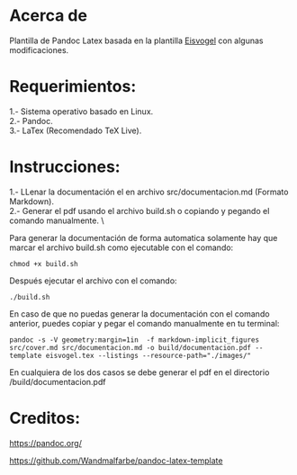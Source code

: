 # Acerca de

Plantilla de Pandoc Latex basada en la plantilla [Eisvogel](https://github.com/Wandmalfarbe/pandoc-latex-template) con algunas modificaciones.

# Requerimientos: 

1.- Sistema operativo basado en Linux. \
2.- Pandoc. \
3.- LaTex (Recomendado TeX Live).

# Instrucciones:

1.- LLenar la documentación el en archivo src/documentacion.md (Formato Markdown). \
2.- Generar el pdf usando el archivo build.sh o copiando y pegando el comando manualmente. \

Para generar la documentación de forma automatica solamente hay que marcar el archivo build.sh como ejecutable con el comando: 

```shell
chmod +x build.sh
```
Después ejecutar el archivo con el comando:

```shell
./build.sh
```

En caso de que no puedas generar la documentación con el comando anterior, puedes copiar y pegar el comando manualmente en tu terminal:

```shell 
pandoc -s -V geometry:margin=1in  -f markdown-implicit_figures src/cover.md src/documentacion.md -o build/documentacion.pdf --template eisvogel.tex --listings --resource-path="./images/"
```

En cualquiera de los dos casos se debe generar el pdf en el directorio /build/documentacion.pdf

# Creditos: 

https://pandoc.org/

https://github.com/Wandmalfarbe/pandoc-latex-template
